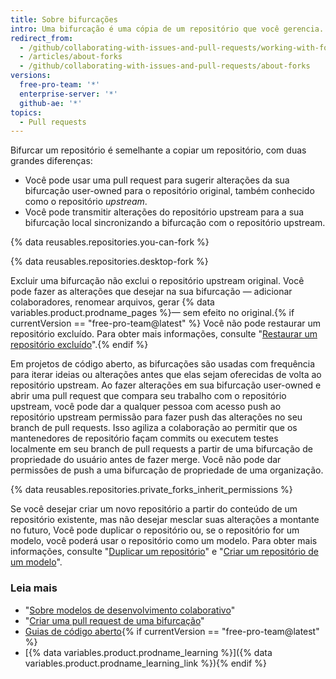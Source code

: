 ```yaml
---
title: Sobre bifurcações
intro: Uma bifurcação é uma cópia de um repositório que você gerencia. As bifurcações permitem fazer alterações em um projeto sem afetar o repositório original. Você pode fazer fetch de atualizações no repositório ou enviar alterações ao repositório original com pull requests.
redirect_from:
  - /github/collaborating-with-issues-and-pull-requests/working-with-forks/about-forks
  - /articles/about-forks
  - /github/collaborating-with-issues-and-pull-requests/about-forks
versions:
  free-pro-team: '*'
  enterprise-server: '*'
  github-ae: '*'
topics:
  - Pull requests
---
```


Bifurcar um repositório é semelhante a copiar um repositório, com duas grandes diferenças:

* Você pode usar uma pull request para sugerir alterações da sua bifurcação user-owned para o repositório original, também conhecido como o repositório *upstream*.
* Você pode transmitir alterações do repositório upstream para a sua bifurcação local sincronizando a bifurcação com o repositório upstream.

{% data reusables.repositories.you-can-fork %}

{% data reusables.repositories.desktop-fork %}

Excluir uma bifurcação não exclui o repositório upstream original. Você pode fazer as alterações que desejar na sua bifurcação — adicionar colaboradores, renomear arquivos, gerar {% data variables.product.prodname_pages %}— sem efeito no original.{% if currentVersion == "free-pro-team@latest" %} Você não pode restaurar um repositório excluído. Para obter mais informações, consulte "[Restaurar um repositório excluído](/articles/restoring-a-deleted-repository)".{% endif %}

Em projetos de código aberto, as bifurcações são usadas com frequência para iterar ideias ou alterações antes que elas sejam oferecidas de volta ao repositório upstream. Ao fazer alterações em sua bifurcação user-owned e abrir uma pull request que compara seu trabalho com o repositório upstream, você pode dar a qualquer pessoa com acesso push ao repositório upstream permissão para fazer push das alterações no seu branch de pull requests. Isso agiliza a colaboração ao permitir que os mantenedores de repositório façam commits ou executem testes localmente em seu branch de pull requests a partir de uma bifurcação de propriedade do usuário antes de fazer merge. Você não pode dar permissões de push a uma bifurcação de propriedade de uma organização.

{% data reusables.repositories.private_forks_inherit_permissions %}

Se você desejar criar um novo repositório a partir do conteúdo de um repositório existente, mas não desejar mesclar suas alterações a montante no futuro, Você pode duplicar o repositório ou, se o repositório for um modelo, você poderá usar o repositório como um modelo. Para obter mais informações, consulte "[Duplicar um repositório](/articles/duplicating-a-repository)" e "[Criar um repositório de um modelo](/articles/creating-a-repository-from-a-template)".

### Leia mais

- "[Sobre modelos de desenvolvimento colaborativo](/articles/about-collaborative-development-models)"
- "[Criar uma pull request de uma bifurcação](/articles/creating-a-pull-request-from-a-fork)"
- [Guias de código aberto](https://opensource.guide/){% if currentVersion == "free-pro-team@latest" %}
- [{% data variables.product.prodname_learning %}]({% data variables.product.prodname_learning_link %}){% endif %}

